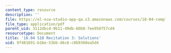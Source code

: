 ```yaml
---
content_type: resource
description: ''
file: https://ol-ocw-studio-app-qa.s3.amazonaws.com/courses/18-04-complex-variables-with-applications-spring-2018/9f481691b16e53bbd6c6c0b9360ea5d4_MIT18_04S18_Recit3-solutions.pdf
file_type: application/pdf
parent_uid: 3112dbcd-9b11-49db-60b0-7ee958f57cd4
resourcetype: Document
title: '18.04 S18 Recitation 3: Solutions'
uid: 9f481691-b16e-53bb-d6c6-c0b9360ea5d4
---
```

